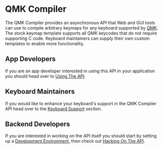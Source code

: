 # QMK Compiler

The QMK Compiler provides an asynchronous API that Web and GUI tools can use to compile arbitrary keymaps for any keyboard supported by [QMK](https://qmk.fm/). The stock keymap template supports all QMK keycodes that do not require supporting C code. Keyboard maintainers can supply their own custom templates to enable more functionality.

## App Developers

If you are an app developer interested in using this API in your application you should head over to [Using The API](api_docs.md).

## Keyboard Maintainers

If you would like to enhance your keyboard's support in the QMK Compiler API head over to the [Keyboard Support](keyboard_support.md) section.

## Backend Developers

If you are interested in working on the API itself you should start by setting up a [Development Environment](development_environment.md), then check out [Hacking On The API](development_overview.md).
